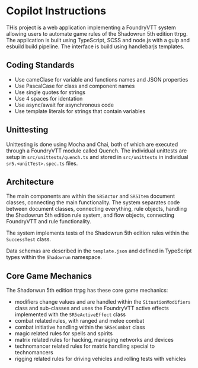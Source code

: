 # Copilot Instructions

THis project is a web application implementing a FoundryVTT system allowing users to automate game rules of the Shadowrun 5th edition ttrpg. The application is built using TypeScript, SCSS and  node.js with a gulp and esbuild build pipeline. The interface is build using handlebarjs templates.

## Coding Standards

- Use cameClase for variable and functions names and JSON properties
- Use PascalCase for class and component names
- Use single quotes for strings
- Use 4 spaces for identation
- Use async/await for asynchronous code
- Use template literals for strings that contain variables

## Unittesting

Unittesting is done using Mocha and Chai, both of which are executed through a FoundryVTT module called Quench.
The individual unittests are setup in `src/unittests/quench.ts` and stored in `src/unittests` in individual `sr5.<unitTest>.spec.ts` files.

## Architecture

The main components are within the `SR5Actor` and `SR5Item` document classes, connecting the main functionality. The system separates code between document classes, connecting everything, rule objects, handling the Shadowrun 5th edition rule system, and flow objects, connecting FoundryVTT and rule functionality.

The system implements tests of the Shadowrun 5th edition rules within the `SuccessTest` class.

Data schemas are described in the `template.json` and defined in TypeScript types within the `Shadowrun` namespace.

## Core Game Mechanics

The Shadorwun 5th edition ttrpg has these core game mechanics:

- modifiers change values and are handled within the `SituationModifiers` class and sub-classes and uses the FoundryVTT active effects implemented with the `SR5eActiveEffect` class
- combat related rules, with ranged and melee combat
- combat initiative handling within the `SR5eCombat` class
- magic related rules for spells and spirits
- matrix related rules for hacking, managing networks and devices
- technomancer related rules for matrix handling special to technomancers
- rigging related rules for driving vehicles and rolling tests with vehicles